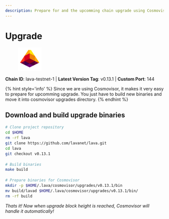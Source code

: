```yaml
---
description: Prepare for and the upcomming chain upgrade using Cosmovisor.
---
```


# Upgrade

<figure><img src="https://raw.githubusercontent.com/kj89/cosmos-images/main/logos/lava.png" alt=""><figcaption></figcaption></figure>

**Chain ID**: lava-testnet-1 | **Latest Version Tag**: v0.13.1 | **Custom Port**: 144

{% hint style='info' %}
Since we are using Cosmovisor, it makes it very easy to prepare for upcomming upgrade.
You just have to build new binaries and move it into cosmovisor upgrades directory.
{% endhint %}

## Download and build upgrade binaries

```bash
# Clone project repository
cd $HOME
rm -rf lava
git clone https://github.com/lavanet/lava.git
cd lava
git checkout v0.13.1

# Build binaries
make build

# Prepare binaries for Cosmovisor
mkdir -p $HOME/.lava/cosmovisor/upgrades/v0.13.1/bin
mv build/lavad $HOME/.lava/cosmovisor/upgrades/v0.13.1/bin/
rm -rf build
```

*Thats it! Now when upgrade block height is reached, Cosmovisor will handle it automatically!*
